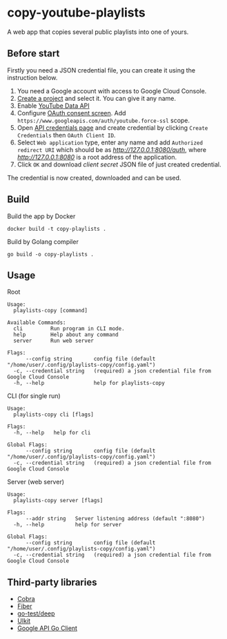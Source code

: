 # copy-youtube-playlists
A web app that copies several public playlists into one of yours.

## Before start

Firstly you need a JSON credential file, you can create it using the instruction below.

1. You need a Google account with access to Google Cloud Console.
2. [Create a project](https://console.cloud.google.com/projectcreate) and select it. You can give it any name.
3. Enable [YouTube Data API](https://console.cloud.google.com/apis/library/youtube.googleapis.com)
4. Configure [OAuth consent screen](https://console.cloud.google.com/apis/credentials/consent/edit).
   Add `https://www.googleapis.com/auth/youtube.force-ssl` scope.
5. Open [API credentials page](https://console.cloud.google.com/apis/credentials) 
   and create credential by clicking `Create Credentials` then `OAuth Client ID`.
7. Select `Web application` type, enter any name and 
   add `Authorized redirect URI` which should be as *http://127.0.0.1:8080/auth*, 
   where *http://127.0.0.1:8080* is a root address of the application.
8. Click `OK` and download *client secret* JSON file of just created credential.

The credential is now created, downloaded and can be used.  

## Build

Build the app by Docker
```shell
docker build -t copy-playlists .
```

Build by Golang compiler
```shell
go build -o copy-playlists .
```

## Usage

Root
```
Usage:
  playlists-copy [command]

Available Commands:
  cli         Run program in CLI mode.
  help        Help about any command
  server      Run web server

Flags:
      --config string       config file (default "/home/user/.config/playlists-copy/config.yaml")
  -c, --credential string   (required) a json credential file from Google Cloud Console
  -h, --help                help for playlists-copy
```

CLI (for single run)
```
Usage:
  playlists-copy cli [flags]

Flags:
  -h, --help   help for cli

Global Flags:
      --config string       config file (default "/home/user/.config/playlists-copy/config.yaml")
  -c, --credential string   (required) a json credential file from Google Cloud Console
```

Server (web server)
```
Usage:
  playlists-copy server [flags]

Flags:
      --addr string   Server listening address (default ":8080")
  -h, --help          help for server

Global Flags:
      --config string       config file (default "/home/user/.config/playlists-copy/config.yaml")
  -c, --credential string   (required) a json credential file from Google Cloud Console
```

## Third-party libraries

* [Cobra](https://github.com/spf13/cobra)
* [Fiber](https://github.com/gofiber/fiber)
* [go-test/deep](https://github.com/go-test/deep)
* [UIkit](https://github.com/uikit/uikit)
* [Google API Go Client](https://github.com/googleapis/google-api-go-client)
